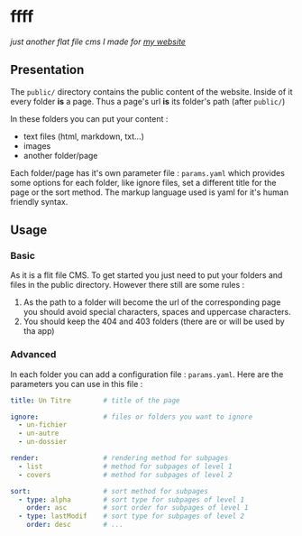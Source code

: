 # ffff
_just another flat file cms I made for [my website](http://nicolas.club1.fr)_

## Presentation
The `public/` directory contains the public content of the website.
Inside of it every folder **is** a page. Thus a page's url **is** its folder's path (after `public/`)

In these folders you can put your content :

-   text files (html, markdown, txt...)
-   images
-   another folder/page

Each folder/page has it's own parameter file : `params.yaml` which provides some options for each folder,
like ignore files, set a different title for the page or the sort method.
The markup language used is yaml for it's human friendly syntax.

## Usage

### Basic

As it is a flit file CMS. To get started you just need to put your folders and files in the public directory.
However there still are some rules :

1.  As the path to a folder will become the url of the corresponding page you should avoid special characters, spaces and uppercase characters.
2.  You should keep the 404 and 403 folders (there are or will be used by tha app)

### Advanced

In each folder you can add a configuration file : `params.yaml`.
Here are the parameters you can use in this file :

```yaml
title: Un Titre        # title of the page

ignore:                # files or folders you want to ignore
  - un-fichier
  - un-autre
  - un-dossier

render:                # rendering method for subpages
  - list               # method for subpages of level 1
  - covers             # method for subpages of level 2

sort:                  # sort method for subpages
  - type: alpha        # sort type for subpages of level 1
    order: asc         # sort order for subpages of level 1
  - type: lastModif    # sort type for subpages of level 2
    order: desc        # ...
```
